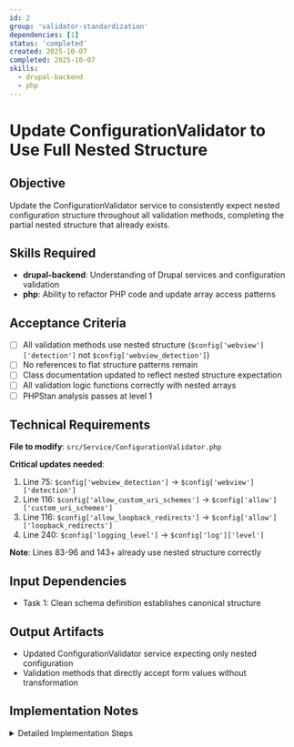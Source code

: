 ```yaml
---
id: 2
group: 'validator-standardization'
dependencies: [1]
status: 'completed'
created: 2025-10-07
completed: 2025-10-07
skills:
  - drupal-backend
  - php
---
```


# Update ConfigurationValidator to Use Full Nested Structure

## Objective

Update the ConfigurationValidator service to consistently expect nested configuration structure throughout all validation methods, completing the partial nested structure that already exists.

## Skills Required

- **drupal-backend**: Understanding of Drupal services and configuration validation
- **php**: Ability to refactor PHP code and update array access patterns

## Acceptance Criteria

- [ ] All validation methods use nested structure (`$config['webview']['detection']` not `$config['webview_detection']`)
- [ ] No references to flat structure patterns remain
- [ ] Class documentation updated to reflect nested structure expectation
- [ ] All validation logic functions correctly with nested arrays
- [ ] PHPStan analysis passes at level 1

## Technical Requirements

**File to modify**: `src/Service/ConfigurationValidator.php`

**Critical updates needed**:

1. Line 75: `$config['webview_detection']` → `$config['webview']['detection']`
2. Line 116: `$config['allow_custom_uri_schemes']` → `$config['allow']['custom_uri_schemes']`
3. Line 116: `$config['allow_loopback_redirects']` → `$config['allow']['loopback_redirects']`
4. Line 240: `$config['logging_level']` → `$config['log']['level']`

**Note**: Lines 83-96 and 143+ already use nested structure correctly

## Input Dependencies

- Task 1: Clean schema definition establishes canonical structure

## Output Artifacts

- Updated ConfigurationValidator service expecting only nested configuration
- Validation methods that directly accept form values without transformation

## Implementation Notes

<details>
<summary>Detailed Implementation Steps</summary>

1. **Update validateWebViewConfig method** (lines 62-99):

   ```php
   // BEFORE (line 75)
   $detection_policy = $config['webview_detection'] ?? '';

   // AFTER
   $detection_policy = $config['webview']['detection'] ?? '';
   ```

   - Update validation error messages if they reference field names
   - Lines 83-96 already correctly use `$config['webview']['whitelist']` and `$config['webview']['patterns']`

2. **Update validateRedirectUriConfig method** (lines 101-128):

   ```php
   // BEFORE (line 116)
   $custom_uri_disabled = isset($config['allow_custom_uri_schemes']) && $config['allow_custom_uri_schemes'] === 'web';
   $loopback_disabled = isset($config['allow_loopback_redirects']) && $config['allow_loopback_redirects'] === 'web';

   // AFTER
   $custom_uri_disabled = isset($config['allow']['custom_uri_schemes']) && $config['allow']['custom_uri_schemes'] === 'web';
   $loopback_disabled = isset($config['allow']['loopback_redirects']) && $config['allow']['loopback_redirects'] === 'web';
   ```

3. **Verify validatePkceConfig method** (lines 130-170):
   - This method already correctly uses `$config['native']['enforce']` and `$config['native']['enhanced_pkce']`
   - No changes needed

4. **Update validateLoggingConfig method** (lines 226-247):

   ```php
   // BEFORE (line 240)
   if (isset($config['logging_level']) && !in_array($config['logging_level'], $valid_levels, TRUE)) {

   // AFTER - Note schema uses 'log' not 'logging'
   if (isset($config['log']['level']) && !in_array($config['log']['level'], $valid_levels, TRUE)) {
   ```

5. **Update class DocBlock** (lines 9-12):
   - Add documentation explaining this validator expects nested configuration structure
   - Document expected structure format
   - Remove any references to "flat structure" or structure mapping

6. **Test validator with nested config**:

   ```php
   $test_config = [
     'webview' => ['detection' => 'block'],
     'allow' => ['custom_uri_schemes' => 'native'],
     'native' => ['enforce' => 'S256'],
     'log' => ['level' => 'info'],
   ];
   $errors = $this->configurationValidator->validateConfiguration($test_config);
   ```

7. **Run static analysis**:
   ```bash
   vendor/bin/phpstan analyse src/Service/ConfigurationValidator.php
   ```

</details>
